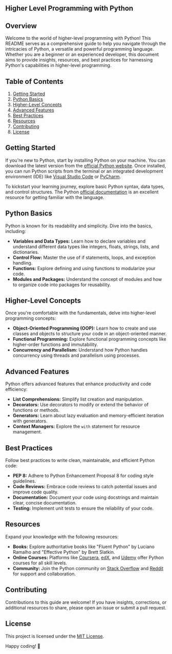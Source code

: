 ## Higher Level Programming with Python

## Overview

Welcome to the world of higher-level programming with Python! This README serves as a comprehensive guide to help you navigate through the intricacies of Python, a versatile and powerful programming language. Whether you are a beginner or an experienced developer, this document aims to provide insights, resources, and best practices for harnessing Python's capabilities in higher-level programming.

## Table of Contents

1. [Getting Started](#getting-started)
2. [Python Basics](#python-basics)
3. [Higher-Level Concepts](#higher-level-concepts)
4. [Advanced Features](#advanced-features)
5. [Best Practices](#best-practices)
6. [Resources](#resources)
7. [Contributing](#contributing)
8. [License](#license)

## Getting Started

If you're new to Python, start by installing Python on your machine. You can download the latest version from the [official Python website](https://www.python.org/). Once installed, you can run Python scripts from the terminal or an integrated development environment (IDE) like [Visual Studio Code](https://code.visualstudio.com/) or [PyCharm](https://www.jetbrains.com/pycharm/).

To kickstart your learning journey, explore basic Python syntax, data types, and control structures. The Python [official documentation](https://docs.python.org/3/) is an excellent resource for getting familiar with the language.

## Python Basics

Python is known for its readability and simplicity. Dive into the basics, including:

- **Variables and Data Types:** Learn how to declare variables and understand different data types like integers, floats, strings, lists, and dictionaries.
- **Control Flow:** Master the use of if statements, loops, and exception handling.
- **Functions:** Explore defining and using functions to modularize your code.
- **Modules and Packages:** Understand the concept of modules and how to organize code into packages for reusability.

## Higher-Level Concepts

Once you're comfortable with the fundamentals, delve into higher-level programming concepts:

- **Object-Oriented Programming (OOP):** Learn how to create and use classes and objects to structure your code in an object-oriented manner.
- **Functional Programming:** Explore functional programming concepts like higher-order functions and immutability.
- **Concurrency and Parallelism:** Understand how Python handles concurrency using threads and parallelism using processes.

## Advanced Features

Python offers advanced features that enhance productivity and code efficiency:

- **List Comprehensions:** Simplify list creation and manipulation.
- **Decorators:** Use decorators to modify or extend the behavior of functions or methods.
- **Generators:** Learn about lazy evaluation and memory-efficient iteration with generators.
- **Context Managers:** Explore the `with` statement for resource management.

## Best Practices

Follow best practices to write clean, maintainable, and efficient Python code:

- **PEP 8:** Adhere to Python Enhancement Proposal 8 for coding style guidelines.
- **Code Reviews:** Embrace code reviews to catch potential issues and improve code quality.
- **Documentation:** Document your code using docstrings and maintain clear, concise documentation.
- **Testing:** Implement unit tests to ensure the reliability of your code.

## Resources

Expand your knowledge with the following resources:

- **Books:** Explore authoritative books like "Fluent Python" by Luciano Ramalho and "Effective Python" by Brett Slatkin.
- **Online Courses:** Platforms like [Coursera](https://www.coursera.org/), [edX](https://www.edx.org/), and [Udemy](https://www.udemy.com/) offer Python courses for all skill levels.
- **Community:** Join the Python community on [Stack Overflow](https://stackoverflow.com/) and [Reddit](https://www.reddit.com/r/learnpython/) for support and collaboration.

## Contributing

Contributions to this guide are welcome! If you have insights, corrections, or additional resources to share, please open an issue or submit a pull request.

## License

This project is licensed under the [MIT License](LICENSE.md).

Happy coding! 🐍
